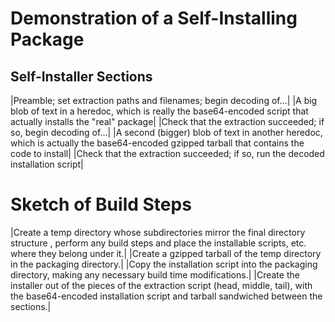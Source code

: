 # Demonstration of a Self-Installing Package

## Self-Installer Sections

|Preamble; set extraction paths and filenames; begin decoding of...|
|A big blob of text in a heredoc, which is really the base64-encoded script that actually installs the "real" package|
|Check that the extraction succeeded; if so, begin decoding of...|
|A second (bigger) blob of text in another heredoc, which is actually the base64-encoded gzipped tarball that contains the code to install|
|Check that the extraction succeeded; if so, run the decoded installation script|

# Sketch of Build Steps

|Create a temp directory whose subdirectories mirror the final directory structure , perform any build steps and place the installable scripts, etc. where they belong under it.|
|Create a gzipped tarball of the temp directory in the packaging directory.|
|Copy the installation script into the packaging directory, making any necessary build time modifications.|
|Create the installer out of the pieces of the extraction script (head, middle, tail), with the base64-encoded installation script and tarball sandwiched between the sections.|

